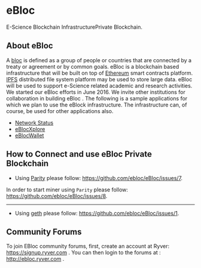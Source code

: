 # eBloc
E-Science Blockchain InfrastructurePrivate Blockchain.

## About eBloc
A [bloc](https://www.merriam-webster.com/dictionary/bloc) is defined as a group of people or countries that are connected by a treaty or agreement or by common goals. eBloc is a blockchain based infrastructure that will be built on top of [Ethereum](https://www.ethereum.org) smart contracts platform. [IPFS](https://ipfs.io) distributed file system platform may be used to store large data. eBloc will be used to support e-Science related academic and research activities. We started our eBloc efforts in June 2016. We invite other institutions for collaboration in building eBloc . The following is a sample applications for which we plan to use the eBlock infrastructure. The infrastructure can, of course, be used for other applications also.

- [Network Status](http://ebloc.cmpe.boun.edu.tr:3001)
- [eBlocXplore](http://ebloc.cmpe.boun.edu.tr:8000/blocxplore4.html)
- [eBlocWallet](http://ebloc.cmpe.boun.edu.tr:3002)

## How to Connect and use eBloc Private Blockchain

- Using [Parity](https://github.com/paritytech/parity) please follow:
https://github.com/ebloc/eBloc/issues/7. 

In order to start miner using `Parity` please follow: https://github.com/ebloc/eBloc/issues/8.

----

- Using [geth](https://github.com/ethereum/go-ethereum) please follow:
https://github.com/ebloc/eBloc/issues/1. 

## Community Forums
To join EBloc community forums, first, create an account at Ryver: https://signup.ryver.com .
You can then login to the forums at : http://ebloc.ryver.com .
